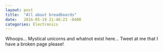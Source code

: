 ```yaml
---
layout: post
title:  "All about breadboards"
date:   2016-05-19 21:46:23 -0400
categories: Electronics
---
```


Whoops... Mystical unicorns and whatnot exist here... Tweet at me that I have a broken page please!
